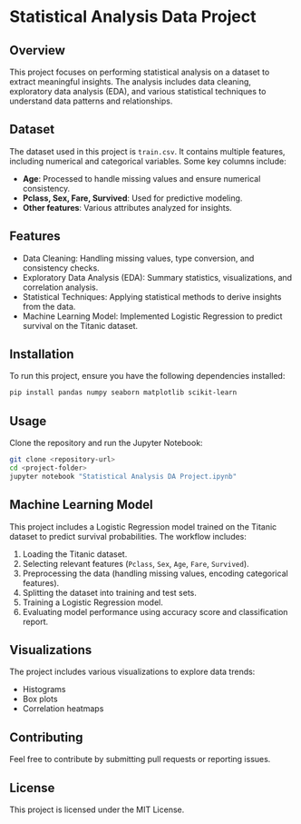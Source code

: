 # Statistical Analysis Data Project

## Overview
This project focuses on performing statistical analysis on a dataset to extract meaningful insights. The analysis includes data cleaning, exploratory data analysis (EDA), and various statistical techniques to understand data patterns and relationships.

## Dataset
The dataset used in this project is `train.csv`. It contains multiple features, including numerical and categorical variables. Some key columns include:
- **Age**: Processed to handle missing values and ensure numerical consistency.
- **Pclass, Sex, Fare, Survived**: Used for predictive modeling.
- **Other features**: Various attributes analyzed for insights.

## Features
- Data Cleaning: Handling missing values, type conversion, and consistency checks.
- Exploratory Data Analysis (EDA): Summary statistics, visualizations, and correlation analysis.
- Statistical Techniques: Applying statistical methods to derive insights from the data.
- Machine Learning Model: Implemented Logistic Regression to predict survival on the Titanic dataset.

## Installation
To run this project, ensure you have the following dependencies installed:

```bash
pip install pandas numpy seaborn matplotlib scikit-learn
```

## Usage
Clone the repository and run the Jupyter Notebook:

```bash
git clone <repository-url>
cd <project-folder>
jupyter notebook "Statistical Analysis DA Project.ipynb"
```
## Machine Learning Model
This project includes a Logistic Regression model trained on the Titanic dataset to predict survival probabilities. The workflow includes:
1. Loading the Titanic dataset.
2. Selecting relevant features (`Pclass`, `Sex`, `Age`, `Fare`, `Survived`).
3. Preprocessing the data (handling missing values, encoding categorical features).
4. Splitting the dataset into training and test sets.
5. Training a Logistic Regression model.
6. Evaluating model performance using accuracy score and classification report.

## Visualizations
The project includes various visualizations to explore data trends:
- Histograms
- Box plots
- Correlation heatmaps

## Contributing
Feel free to contribute by submitting pull requests or reporting issues.

## License
This project is licensed under the MIT License.




